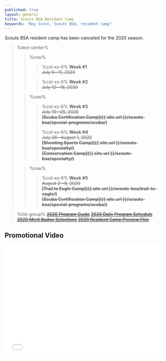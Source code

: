 ```yaml
---
published: true
layout: generic
title: Scouts BSA Resident Camp
keywords: "Boy Scout, Scouts BSA, resident camp"
---
```


<div class="alert alert-info">
Scouts BSA resident camp has been canceled for the 2020 season.
</div>

> %text-center%
>> %row%
>>> %col-xs-6%
>>> **Week #1**<br/>
>>> ~~July 5--11, 2020~~
>>
>>> %col-xs-6%
>>> **Week #2**<br/>
>>> ~~July 12--18, 2020~~
>
>> %row%
>>> %col-xs-6%
>>> **Week #3**<br/>
>>> ~~July 19--25, 2020<br/>~~
>>> ~~**[Scuba Certification Camp]({{ site.url }}/scouts-bsa/special-programs/scuba/)**~~
>>
>>> %col-xs-6%
>>> **Week #4**<br/>
>>> ~~July 26--August 1, 2020<br/>~~
>>> ~~**[Shooting Sports Camp]({{ site.url }}/scouts-bsa/specialty/)**<br/>~~
>>> ~~**[Conservation Camp]({{ site.url }}/scouts-bsa/specialty/)**<br/>~~
>
>> %row%
>>> %col-xs-6%
>>> **Week #5**<br/>
>>> ~~August 2--8, 2020<br/>~~
>>> ~~**[Trail to Eagle Camp]({{ site.url }}/scouts-bsa/trail-to-eagle/)**<br/>~~
>>> ~~**[Scuba Certification Camp]({{ site.url }}/scouts-bsa/special-programs/scuba/)**~~


> %list-group%
> <a href="{{ site.url }}/pdf/2020/2020-program-guide.pdf" class="list-group-item"><del>2020 Program Guide</del></a>
> <a href="{{ site.url }}/pdf/2020/2020-schedule.pdf" class="list-group-item"><del>2020 Daily Program Schedule</del></a>
> <a href="{{ site.url }}/pdf/2020/2020-merit-badges.pdf" class="list-group-item"><del>2020 Merit Badge Selections</del></a>
> <a href="{{ site.url }}/pdf/2020/2020-scouts-bsa-flier.pdf" class="list-group-item"><del>2020 Resident Camp Preview Flier</del></a>

## Promotional Video

<iframe style="max-width: 640px; width: 100%; height: 360px; border: none;" src="//www.youtube-nocookie.com/embed/mBW3OGLBcIc?rel=0" allowfullscreen></iframe>
